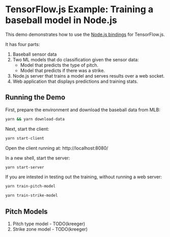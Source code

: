 # TensorFlow.js Example: Training a baseball model in Node.js 

This demo demonstrates how to use the [Node.js bindings](https://github.com/tensorflow/tfjs-node) for TensorFlow.js. 

It has four parts:
1. Baseball sensor data
2. Two ML models that do classification given the sensor data:
   - Model that predicts the type of pitch.
   - Model that predicts if there was a strike.
2. Node.js server that trains a model and serves results over a web socket.
3. Web application that displays predictions and training stats.


## Running the Demo
First, prepare the environment and download the baseball data from MLB:
```sh
yarn && yarn download-data
```

Next, start the client:
```sh
yarn start-client
```

Open the client running at: http://localhost:8080/

In a new shell, start the server:
```sh
yarn start-server
```

If you are intested in testing out the training, without running a web server:
```sh
yarn train-pitch-model
```
```sh
yarn train-strike-model
```

## Pitch Models

1. Pitch type model - TODO(kreeger)
2. Strike zone model - TODO(kreeger)